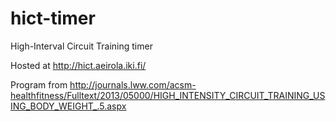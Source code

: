 hict-timer
==========

High-Interval Circuit Training timer

Hosted at http://hict.aeirola.iki.fi/

Program from http://journals.lww.com/acsm-healthfitness/Fulltext/2013/05000/HIGH_INTENSITY_CIRCUIT_TRAINING_USING_BODY_WEIGHT_.5.aspx
